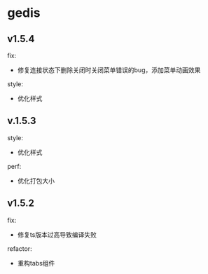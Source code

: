 # gedis

## v1.5.4

fix:

- 修复连接状态下删除关闭时关闭菜单错误的bug，添加菜单动画效果

style:

- 优化样式

## v.1.5.3

style:

- 优化样式

perf:

- 优化打包大小

## v1.5.2

fix:

- 修复ts版本过高导致编译失败

refactor:

- 重构tabs组件
